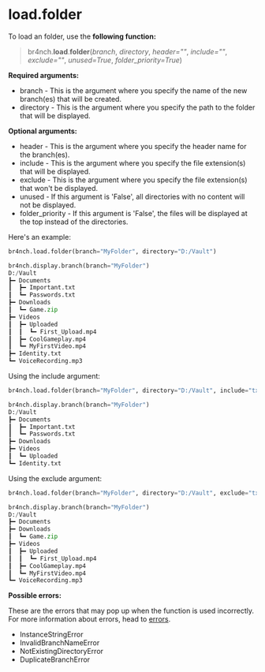 # load.folder

To load an folder, use the **following function:**

> br4nch.**load**.**folder**(*branch*, *directory*, *header=""*, *include=""*, *exclude=""*, *unused=True*, *folder_priority=True*)

**Required arguments:**

- branch - This is the argument where you specify the name of the new branch(es) that will be created.
- directory - This is the argument where you specify the path to the folder that will be displayed.

**Optional arguments:**

- header - This is the argument where you specify the header name for the branch(es).
- include - This is the argument where you specify the file extension(s) that will be displayed.
- exclude - This is the argument where you specify the file extension(s) that won't be displayed.
- unused - If this argument is 'False', all directories with no content will not be displayed.
- folder_priority - If this argument is 'False', the files will be displayed at the top instead of the directories.

Here's an example:

```python
br4nch.load.folder(branch="MyFolder", directory="D:/Vault")

br4nch.display.branch(branch="MyFolder")
D:/Vault
┣━ Documents
┃  ┣━ Important.txt
┃  ┗━ Passwords.txt
┣━ Downloads
┃  ┗━ Game.zip
┣━ Videos
┃  ┣━ Uploaded
┃  ┃  ┗━ First_Upload.mp4
┃  ┣━ CoolGameplay.mp4
┃  ┗━ MyFirstVideo.mp4
┣━ Identity.txt
┗━ VoiceRecording.mp3
```

Using the include argument:

```python
br4nch.load.folder(branch="MyFolder", directory="D:/Vault", include="txt")

br4nch.display.branch(branch="MyFolder")
D:/Vault
┣━ Documents
┃  ┣━ Important.txt
┃  ┗━ Passwords.txt
┣━ Downloads
┣━ Videos
┃  ┗━ Uploaded
┗━ Identity.txt
```

Using the exclude argument:

```python
br4nch.load.folder(branch="MyFolder", directory="D:/Vault", exclude="txt")

br4nch.display.branch(branch="MyFolder")
D:/Vault
┣━ Documents
┣━ Downloads
┃  ┗━ Game.zip
┣━ Videos
┃  ┣━ Uploaded
┃  ┃  ┗━ First_Upload.mp4
┃  ┣━ CoolGameplay.mp4
┃  ┗━ MyFirstVideo.mp4
┗━ VoiceRecording.mp3
```

**Possible errors:**

These are the errors that may pop up when the function is used incorrectly. For more information about errors, head to [errors](../../guides/errors.md).

- InstanceStringError
- InvalidBranchNameError
- NotExistingDirectoryError
- DuplicateBranchError

